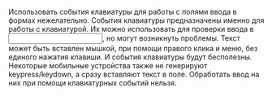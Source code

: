 Использовать события клавиатуры для работы с полями ввода в формах нежелательно. События клавиатуры предназначены именно для работы с клавиатурой. Их можно использовать для проверки ввода в <input>, но могут возникнуть проблемы. Текст может быть вставлен мышкой, при помощи правого клика и меню, без единого нажатия клавиши. И события клавиатуры будут бесполезны.
Некоторые мобильные устройства также не генерируют keypress/keydown, а сразу вставляют текст в поле. Обработать ввод на них при помощи клавиатурных событий нельзя.